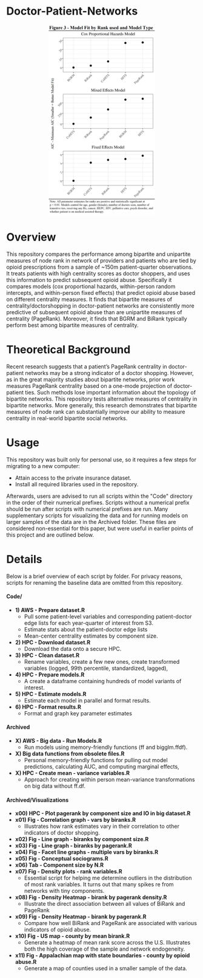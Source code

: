 # Doctor-Patient-Networks

<p align="center">
  <img src="./Images/Figure.png" height="500">
</p>

# Overview
This repository compares the performance among bipartite and unipartite measures of node rank in network of providers and patients who are tied by opioid prescriptions from a sample of ~150m patient-quarter observations. It treats patients with high centrality scores as doctor shoppers, and uses this information to predict subsequent opioid abuse. Specifically it compares models (cox proportional hazards, within-person random intercepts, and within-person fixed effects) that predict opioid abuse based on different centrality measures. It finds that bipartite measures of centrality/doctorshopping in doctor-patient networks are consistently more predictive of subsequent opioid abuse than are unipartite measures of centrality (PageRank). Moreover, it finds that BGRM and BiRank typically perform best among bipartite measures of centrality.

# Theoretical Background 
Recent research suggests that a patient’s PageRank centrality in doctor-patient networks may be a strong indicator of a doctor shopping. However, as in the great majority studies about bipartite networks, prior work measures PageRank centrality based on a one-mode projection of doctor-patient ties. Such methods lose important information about the topology of bipartite networks. This repository tests alternative measures of centrality in bipartite networks. More generally, this research demonstrates that bipartite measures of node rank can substantially improve our ability to measure centrality in real-world bipartite social networks.

# Usage
This repository was built only for personal use, so it requires a few steps for migrating to a new computer:
- Attain access to the private insurance dataset.
- Install all required libraries used in the repository.

Afterwards, users are advised to run all scripts within the "Code" directory in the order of their numerical prefixes. Scripts without a numerical prefix should be run after scripts with numerical prefixes are run. Many supplementary scripts for visualizing the data and for running models on larger samples of the data are in the Archived folder. These files are considered non-essential for this paper, but were useful in earlier points of this project and are outlined below.

# Details
Below is a brief overview of each script by folder. For privacy reasons, scripts for renaming the baseline data are omitted from this repository.

#### Code/
   - **1) AWS - Prepare dataset.R**
       - Pull some patient-level variables and corresponding patient-doctor edge lists for each year-quarter of interest from S3. 
       - Estimate stats about the patient-doctor edge lists
       - Mean-center centrality estimates by component size.
   - **2) HPC - Download dataset.R**
       - Download the data onto a secure HPC.
   - **3) HPC - Clean dataset.R**
       - Rename variables, create a few new ones, create transformed variables (logged, 99th percentile, standardized, lagged),
   - **4) HPC - Prepare models.R**
       - A create a dataframe containing hundreds of model variants of interest.
   - **5) HPC - Estimate models.R**
       - Estimate each model in parallel and format results.
   - **6) HPC - Format results.R**
       - Format and graph key parameter estimates

#### Archived
   - **X) AWS - Big data - Run Models.R**
       - Run models using memory-friendly functions (ff and bigglm.ffdf).
   - **X) Big data functions from obsolete files.R**
       - Personal memory-friendly functions for pulling out model predictions, calculating AUC, and computing marginal effects, 
   - **X) HPC - Create mean - variance variables.R**
       - Approach for creating within person mean-variance transformations on big data without ff.df.

#### Archived/Visualizations
   - **x00) HPC - Plot pagerank by component size and IO in big dataset.R**
   - **x01) Fig - Correlation graph - vars by biranks.R**
       - Illustrates how rank estimates vary in their correlation to other indicators of doctor shopping.
   - **x02) Fig - Line graph - biranks by component size.R**
   - **x03) Fig - Line graph - biranks by pagerank.R**
   - **x04) Fig - Facet line graphs - multiple vars by biranks.R**
   - **x05) Fig - Conceptual sociograms.R**
   - **x06) Tab - Component size by N.R**
   - **x07) Fig - Density plots - rank variables.R**
      - Essential script for helping me determine outliers in the distribution of most rank variables. It turns out that many spikes re from networks with tiny components.
   - **x08) Fig - Density Heatmap - birank by pagerank density.R**
       - Illustrate the direct association between all values of BiRank and PageRank
   - **x09) Fig - Density Heatmap - birank by pagerank.R**
       - Compare how well BiRank and PageRank are associated with various indicators of opioid abuse.
   - **x10) Fig - US map - county by mean birank.R**
       - Generate a heatmap of mean rank score across the U.S. Illustrates both the high coverage of the sample and network endogeneity.
   - **x11) Fig - Appalachian map with state boundaries - county by opioid abuse.R**
       - Generate a map of counties used in a smaller sample of the data.

